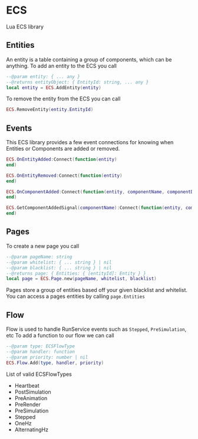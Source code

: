 # ECS
Lua ECS library

## Entities
An entity is a table containing a group of components, which can be anything.
To add an entity to the ECS you call
```lua
--@param entity: { ... any }
--@returns entityObject: { EntityId: string, ... any }
local entity = ECS.AddEntity(entity)
```

To remove the entity from the ECS you can call
```lua
ECS.RemoveEntity(entity.EntityId)
```

## Events
This ECS library provides a few event connections for knowing when Entities or Components
are added or removed.
```lua
ECS.OnEntityAdded:Connect(function(entity)
end)

ECS.OnEntityRemoved:Connect(function(entity)
end)

ECS.OnComponentAdded:Connect(function(entity, componentName, componentData)
end)

ECS.GetComponentAddedSignal(componentName):Connect(function(entity, componentData)
end)
```

## Pages
To create a new page you call
```lua
--@param pageName: string
--@param whitelist: { ... string } | nil
--@param blacklist: { ... string } | nil
--@returns page: { Entities: { [entityId]: Entity } }
local page = ECS.Page.new(pageName, whitelist, blacklist)
```
Pages store a group of entities based off your given blacklist and whitelist.
You can access a pages entities by calling ``page.Entities``

## Flow
Flow is used to handle RunService events such as ``Stepped``, ``PreSimulation``, etc
To add a function to our flow we can call
```lua
--@param type: ECSFlowType
--@param handler: function
--@param priority: number | nil
ECS.Flow.Add(type, handler, priority)
```

List of valid ECSFlowTypes
- Heartbeat
- PostSimulation
- PreAnimation
- PreRender
- PreSimulation
- Stepped
- OneHz
- AlternatingHz
